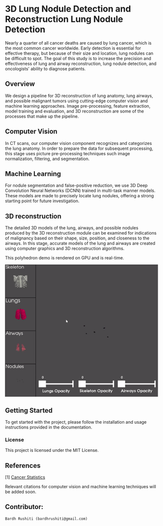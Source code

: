 # 3D Lung Nodule Detection and Reconstruction Lung Nodule Detection

Nearly a quarter of all cancer deaths are caused by lung cancer, which is the most common cancer worldwide. Early detection is essential for effective therapy, but because of their size and location, lung nodules can be difficult to spot. The goal of this study is to increase the precision and effectiveness of lung and airway reconstruction, lung nodule detection, and oncologists' ability to diagnose patients.

## Overview
We design a pipeline for 3D reconstruction of lung anatomy, lung airways, and possible malignant tumors using cutting-edge computer vision and machine learning approaches. Image pre-processing, feature extraction, model training and evaluation, and 3D reconstruction are some of the processes that make up the pipeline.

## Computer Vision
In CT scans, our computer vision component recognizes and categorizes the lung anatomy. In order to prepare the data for subsequent processing, this stage uses picture pre-processing techniques such image normalization, filtering, and segmentation.

## Machine Learning
For nodule segmentation and false-positive reduction, we use 3D Deep Convolution Neural Networks (DCNN) trained in multi-task manner models. These models are made to precisely locate lung nodules, offering a strong starting point for future investigation.

## 3D reconstruction
The detailed 3D models of the lung, airways, and possible nodules produced by the 3D reconstruction module can be examined for indications of malignancy based on their shape, size, position, and closeness to the airways. In this stage, accurate models of the lung and airways are created using computer graphics and 3D reconstruction algorithms.

This polyhedron demo is rendered on GPU and is real-time.

<img src="./code/figs/currentWork3.gif" width="800" > 

## Getting Started
To get started with the project, please follow the installation and usage instructions provided in the documentation.

### License
This project is licensed under the MIT License.

## References
[1] [Cancer Statistics](https://www.cancer.org/healthy/cancer-causes/general-info/lifetime-probability-of-developing-or-dying-from-cancer.html)

Relevant citations for computer vision and machine learning techniques will be added soon.

## Contributor:
    Bardh Rushiti (bardhrushiti@gmail.com)
